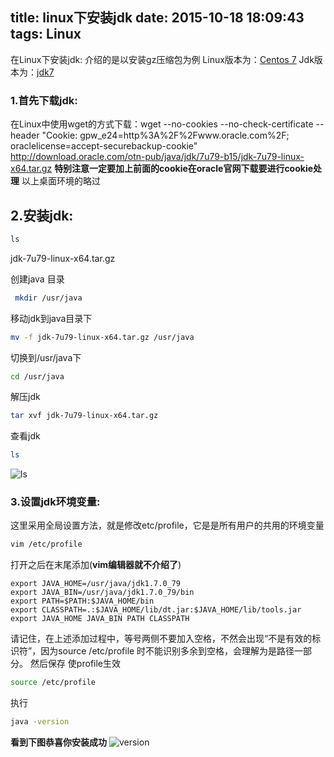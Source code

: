 title: linux下安装jdk
date: 2015-10-18 18:09:43
tags: Linux
---
在Linux下安装jdk: 介绍的是以安装gz压缩包为例
	Linux版本为：[Centos 7](https://www.centos.org/)
	Jdk版本为：[jdk7](http://www.oracle.com/technetwork/java/javase/downloads/jdk7-downloads-1880260.html)
<!-- more -->
### 1.首先下载jdk:
在Linux中使用wget的方式下载：wget --no-cookies --no-check-certificate --header "Cookie: gpw_e24=http%3A%2F%2Fwww.oracle.com%2F; oraclelicense=accept-securebackup-cookie"  http://download.oracle.com/otn-pub/java/jdk/7u79-b15/jdk-7u79-linux-x64.tar.gz
**特别注意一定要加上前面的cookie在oracle官网下载要进行cookie处理**
以上桌面环境的略过

## 2.安装jdk:
```bash
ls
```
jdk-7u79-linux-x64.tar.gz

创建java 目录
```bash
 mkdir /usr/java
```

移动jdk到java目录下
```bash
mv -f jdk-7u79-linux-x64.tar.gz /usr/java
```
 切换到/usr/java下
 ``` bash
 cd /usr/java
 ```
 解压jdk
 ```bash
tar xvf jdk-7u79-linux-x64.tar.gz 
 ```
 查看jdk
 ```bash
 ls
 ```
 ![ls](/img/2015-10-18-ls.png)
 
 ### 3.设置jdk环境变量:
这里采用全局设置方法，就是修改etc/profile，它是是所有用户的共用的环境变量
```bash
vim /etc/profile
```
打开之后在末尾添加(**vim编辑器就不介绍了**)
```
export JAVA_HOME=/usr/java/jdk1.7.0_79
export JAVA_BIN=/usr/java/jdk1.7.0_79/bin
export PATH=$PATH:$JAVA_HOME/bin
export CLASSPATH=.:$JAVA_HOME/lib/dt.jar:$JAVA_HOME/lib/tools.jar
export JAVA_HOME JAVA_BIN PATH CLASSPATH
```
请记住，在上述添加过程中，等号两侧不要加入空格，不然会出现“不是有效的标识符”，因为source /etc/profile 时不能识别多余到空格，会理解为是路径一部分。
然后保存
使profile生效
```bash
source /etc/profile
```
执行
```bash 
java -version
```
**看到下图恭喜你安装成功**
 ![version](/img/2015-10-18-version.png)


